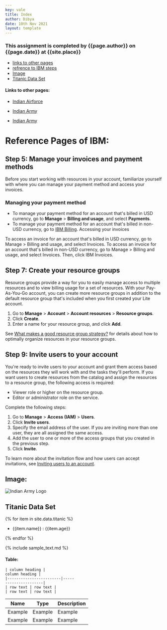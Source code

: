 ```yaml
---
key: vale
title: Index
author: Dibya
date: 10th Nov 2021
layout: template
---
```


### This assignment is completed by {{page.author}} on {{page.date}} at {{site.place}}

- [links to other pages](#links-to-other-pages)
- [refrence to IBM steps](#reference-pages-of-ibm)
- [Image](#image)
- [Titanic Data Set](#titanic-data-set)

#### Links to other pages:

- [Indian Airforce](/topics/indian_airforce.md)

- [Indian Army](/topics/indian_airforce.md)

- [Indian Army](/topics/indian_navy.md)

# Reference Pages of IBM:

## Step 5: Manage your invoices and payment methods

Before you start working with resources in your account, familiarize yourself with where you can manage your payment method and access your invoices.

### Managing your payment method

- To manage your payment method for an account that's billed in USD currency, go to **Manage** > **Billing and usage**, and select **Payments**.
- To manage your payment method for an account that's billed in non-USD currency, go to [IBM Billing](https://myibm.ibm.com/billing).
Accessing your invoices

To access an invoice for an account that's billed in USD currency, go to Manage > Billing and usage, and select Invoices.
To access an invoice for an account that's billed in non-USD currency, go to Manage > Billing and usage, and select Invoices. Then, click IBM Invoices.

## Step 7: Create your resource groups

Resource groups provide a way for you to easily manage access to multiple resources and to view billing usage for a set of resources. With your Pay-As-You-Go account, you can create more resource groups in addition to the default resource group that's included when you first created your Lite account.

1. Go to **Manage** > **Account** > **Account resources** > **Resource groups**.
2. Click **Create**.
3. Enter a name for your resource group, and click **Add**.

See [What makes a good resource group strategy?](https://cloud.ibm.com/docs/account?topic=account-account_setup#resource-group-strategy) for details about how to optimally organize resources in your resource groups.

## Step 9: Invite users to your account

You're ready to invite users to your account and grant them access based on the resources they will work with and the tasks they'll perform. If you want users to create resources from the catalog and assign the resources to a resource group, the following access is required:

- Viewer role or higher on the resource group.
- Editor or administrator role on the service.

Complete the following steps:

1. Go to **Manage** > **Access (IAM)** > **Users**.
2. Click **Invite users**.
3. Specify the email address of the user. If you are inviting more than one user, they are all assigned the same access.
4. Add the user to one or more of the access groups that you created in the previous step.
5. Click **Invite**.

To learn more about the invitation flow and how users can accept invitations, see [Inviting users to an account](https://cloud.ibm.com/docs/account?topic=account-iamuserinv&interface=ui).


## Image:


![Indian Army Logo](https://upload.wikimedia.org/wikipedia/commons/d/dd/A_logo_for_indian_army.png)

## Titanic Data Set

{% for item in site.data.titanic %}
- {{item.name}} : {{item.age}}

{% endfor %}

{% include sample_text.md %}






#### Table:

```
| column heading |
column heading |
|------------------------|-----
-----------------|
| row text | row text |
| row text | row text |
```

| Name | Type | Description |
| ------ | ---- | ------- |
|Example|Example|Example|
|Example|Example|Example|

